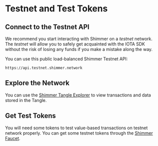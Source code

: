 # Testnet and Test Tokens

## Connect to the Testnet API

We recommend you start interacting with Shimmer on a _testnet_ network. The _testnet_ will allow you to safely get
acquainted with the IOTA SDK without the risk of losing any funds if you make a mistake along the way.

You can use this public load-balanced Shimmer Testnet API:

```plaintext  
https://api.testnet.shimmer.network  
```

## Explore the Network

You can use the [Shimmer Tangle Explorer](https://explorer.shimmer.network/testnet) to view transactions and data stored
in the Tangle.

## Get Test Tokens

You will need some tokens to test value-based transactions on testnet network properly. You can get some testnet tokens
through the [Shimmer Faucet](https://faucet.testnet.shimmer.network).  


